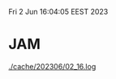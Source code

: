 Fri  2 Jun 16:04:05 EEST 2023
# JAM
<a href='./cache/202306/02_16.log'>./cache/202306/02_16.log</a>
